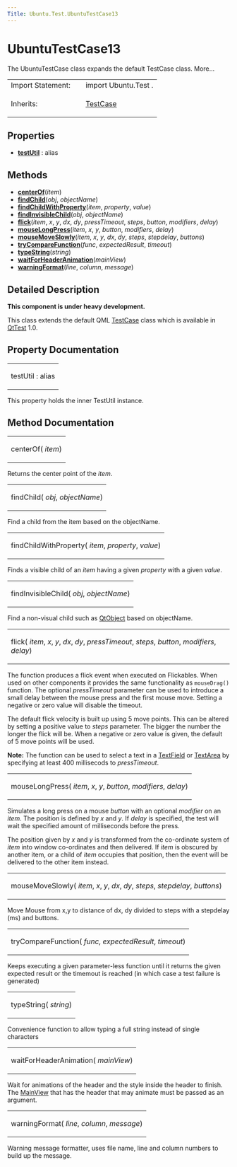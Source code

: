 ```yaml
---
Title: Ubuntu.Test.UbuntuTestCase13
---
```

        
UbuntuTestCase13
================

<span class="subtitle"></span>
The UbuntuTestCase class expands the default TestCase class. More...

<table>
<colgroup>
<col width="50%" />
<col width="50%" />
</colgroup>
<tbody>
<tr class="odd">
<td>Import Statement:</td>
<td>import Ubuntu.Test .</td>
</tr>
<tr class="even">
<td>Inherits:</td>
<td><p><a href="../../sdk-14.10/QtTest.TestCase.md">TestCase</a></p></td>
</tr>
</tbody>
</table>

<span id="properties"></span>
Properties
----------

-   ****[testUtil](#testUtil-prop)**** : alias

<span id="methods"></span>
Methods
-------

-   ****[centerOf](#centerOf-method)****(*item*)
-   ****[findChild](#findChild-method)****(*obj*, *objectName*)
-   ****[findChildWithProperty](#findChildWithProperty-method)****(*item*, *property*, *value*)
-   ****[findInvisibleChild](#findInvisibleChild-method)****(*obj*, *objectName*)
-   ****[flick](#flick-method)****(*item*, *x*, *y*, *dx*, *dy*, *pressTimeout*, *steps*, *button*, *modifiers*, *delay*)
-   ****[mouseLongPress](#mouseLongPress-method)****(*item*, *x*, *y*, *button*, *modifiers*, *delay*)
-   ****[mouseMoveSlowly](#mouseMoveSlowly-method)****(*item*, *x*, *y*, *dx*, *dy*, *steps*, *stepdelay*, *buttons*)
-   ****[tryCompareFunction](#tryCompareFunction-method)****(*func*, *expectedResult*, *timeout*)
-   ****[typeString](#typeString-method)****(*string*)
-   ****[waitForHeaderAnimation](#waitForHeaderAnimation-method)****(*mainView*)
-   ****[warningFormat](#warningFormat-method)****(*line*, *column*, *message*)

<span id="details"></span>
Detailed Description
--------------------

**This component is under heavy development.**

This class extends the default QML [TestCase](../../sdk-14.10/QtTest.TestCase.md) class which is available in [QtTest](http://doc.qt.io/qt-5/qttest-qmlmodule.html) 1.0.

Property Documentation
----------------------

<table>
<colgroup>
<col width="100%" />
</colgroup>
<tbody>
<tr class="odd">
<td><p><span id="testUtil-prop"></span><span class="name">testUtil</span> : <span class="type">alias</span></p></td>
</tr>
</tbody>
</table>

This property holds the inner TestUtil instance.

Method Documentation
--------------------

<table>
<colgroup>
<col width="100%" />
</colgroup>
<tbody>
<tr class="odd">
<td><p><span id="centerOf-method"></span><span class="name">centerOf</span>( <em>item</em>)</p></td>
</tr>
</tbody>
</table>

Returns the center point of the *item*.

<table>
<colgroup>
<col width="100%" />
</colgroup>
<tbody>
<tr class="odd">
<td><p><span id="findChild-method"></span><span class="name">findChild</span>( <em>obj</em>, <em>objectName</em>)</p></td>
</tr>
</tbody>
</table>

Find a child from the item based on the objectName.

<table>
<colgroup>
<col width="100%" />
</colgroup>
<tbody>
<tr class="odd">
<td><p><span id="findChildWithProperty-method"></span><span class="name">findChildWithProperty</span>( <em>item</em>, <em>property</em>, <em>value</em>)</p></td>
</tr>
</tbody>
</table>

Finds a visible child of an *item* having a given *property* with a given *value*.

<table>
<colgroup>
<col width="100%" />
</colgroup>
<tbody>
<tr class="odd">
<td><p><span id="findInvisibleChild-method"></span><span class="name">findInvisibleChild</span>( <em>obj</em>, <em>objectName</em>)</p></td>
</tr>
</tbody>
</table>

Find a non-visual child such as [QtObject](../../sdk-14.10/QtQml.QtObject.md) based on objectName.

<table>
<colgroup>
<col width="100%" />
</colgroup>
<tbody>
<tr class="odd">
<td><p><span id="flick-method"></span><span class="name">flick</span>( <em>item</em>, <em>x</em>, <em>y</em>, <em>dx</em>, <em>dy</em>, <em>pressTimeout</em>, <em>steps</em>, <em>button</em>, <em>modifiers</em>, <em>delay</em>)</p></td>
</tr>
</tbody>
</table>

The function produces a flick event when executed on Flickables. When used on other components it provides the same functionality as `mouseDrag()` function. The optional *pressTimeout* parameter can be used to introduce a small delay between the mouse press and the first mouse move. Setting a negative or zero value will disable the timeout.

The default flick velocity is built up using 5 move points. This can be altered by setting a positive value to *steps* parameter. The bigger the number the longer the flick will be. When a negative or zero value is given, the default of 5 move points will be used.

**Note:** The function can be used to select a text in a [TextField](../Ubuntu.Components.TextField.md) or [TextArea](../Ubuntu.Components.TextArea.md) by specifying at least 400 millisecods to *pressTimeout*.

<table>
<colgroup>
<col width="100%" />
</colgroup>
<tbody>
<tr class="odd">
<td><p><span id="mouseLongPress-method"></span><span class="name">mouseLongPress</span>( <em>item</em>, <em>x</em>, <em>y</em>, <em>button</em>, <em>modifiers</em>, <em>delay</em>)</p></td>
</tr>
</tbody>
</table>

Simulates a long press on a mouse *button* with an optional *modifier* on an *item*. The position is defined by *x* and *y*. If *delay* is specified, the test will wait the specified amount of milliseconds before the press.

The position given by *x* and *y* is transformed from the co-ordinate system of *item* into window co-ordinates and then delivered. If *item* is obscured by another item, or a child of *item* occupies that position, then the event will be delivered to the other item instead.

<table>
<colgroup>
<col width="100%" />
</colgroup>
<tbody>
<tr class="odd">
<td><p><span id="mouseMoveSlowly-method"></span><span class="name">mouseMoveSlowly</span>( <em>item</em>, <em>x</em>, <em>y</em>, <em>dx</em>, <em>dy</em>, <em>steps</em>, <em>stepdelay</em>, <em>buttons</em>)</p></td>
</tr>
</tbody>
</table>

Move Mouse from x,y to distance of dx, dy divided to steps with a stepdelay (ms) and buttons.

<table>
<colgroup>
<col width="100%" />
</colgroup>
<tbody>
<tr class="odd">
<td><p><span id="tryCompareFunction-method"></span><span class="name">tryCompareFunction</span>( <em>func</em>, <em>expectedResult</em>, <em>timeout</em>)</p></td>
</tr>
</tbody>
</table>

Keeps executing a given parameter-less function until it returns the given expected result or the timemout is reached (in which case a test failure is generated)

<table>
<colgroup>
<col width="100%" />
</colgroup>
<tbody>
<tr class="odd">
<td><p><span id="typeString-method"></span><span class="name">typeString</span>( <em>string</em>)</p></td>
</tr>
</tbody>
</table>

Convenience function to allow typing a full string instead of single characters

<table>
<colgroup>
<col width="100%" />
</colgroup>
<tbody>
<tr class="odd">
<td><p><span id="waitForHeaderAnimation-method"></span><span class="name">waitForHeaderAnimation</span>( <em>mainView</em>)</p></td>
</tr>
</tbody>
</table>

Wait for animations of the header and the style inside the header to finish. The [MainView](../Ubuntu.Components.MainView.md) that has the header that may animate must be passed as an argument.

<table>
<colgroup>
<col width="100%" />
</colgroup>
<tbody>
<tr class="odd">
<td><p><span id="warningFormat-method"></span><span class="name">warningFormat</span>( <em>line</em>, <em>column</em>, <em>message</em>)</p></td>
</tr>
</tbody>
</table>

Warning message formatter, uses file name, line and column numbers to build up the message.

